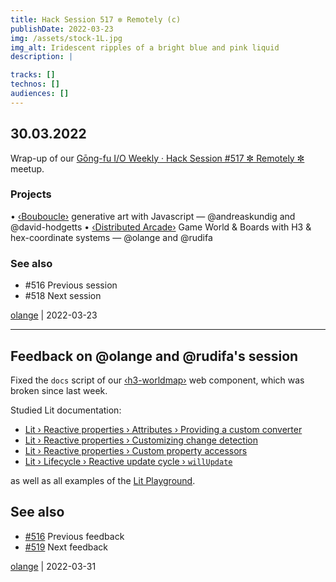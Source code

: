 ```yaml
---
title: Hack Session 517 ✼ Remotely (c)
publishDate: 2022-03-23
img: /assets/stock-1L.jpg
img_alt: Iridescent ripples of a bright blue and pink liquid
description: |

tracks: []
technos: []
audiences: []
---
```


## 30.03.2022

Wrap-up of our [Gōng-fu I/O Weekly · Hack Session #517 ✼ Remotely ✼](https://www.meetup.com/gōngfuIO/events/sdgwssydcfbnc/) meetup.

### Projects

• [‹Bouboucle›](http://bouboucle.com) generative art with Javascript — @andreaskundig and @david-hodgetts 
• [‹Distributed Arcade›](https://github.com/olange/arcade) Game World & Boards with H3 & hex-coordinate systems — @olange and @rudifa

### See also

* #516 Previous session
* #518 Next session

[olange](https://github.com/olange) | 2022-03-23

<hr/>

## Feedback on @olange and @rudifa's session

Fixed the `docs` script of our [‹h3-worldmap›](https://github.com/olange/h3-worldmap) web component, which was broken since last week.

Studied Lit documentation:

* [Lit › Reactive properties › Attributes › Providing a custom converter](https://lit.dev/docs/components/properties/#conversion-converter)
* [Lit › Reactive properties › Customizing change detection](https://lit.dev/docs/components/properties/#haschanged)
* [Lit › Reactive properties › Custom property accessors](https://lit.dev/docs/components/properties/#accessors-custom)
* [Lit › Lifecycle › Reactive update cycle › `willUpdate`](https://lit.dev/docs/components/lifecycle/#willupdate)

as well as all examples of the [Lit Playground](https://lit.dev/playground/).

## See also

* [#516](https://github.com/gongfuio/sessions/issues/516#issuecomment-1076900328) Previous feedback
* [#519](https://github.com/gongfuio/sessions/issues/519#issuecomment-1099403693) Next feedback

[olange](https://github.com/olange) | 2022-03-31


